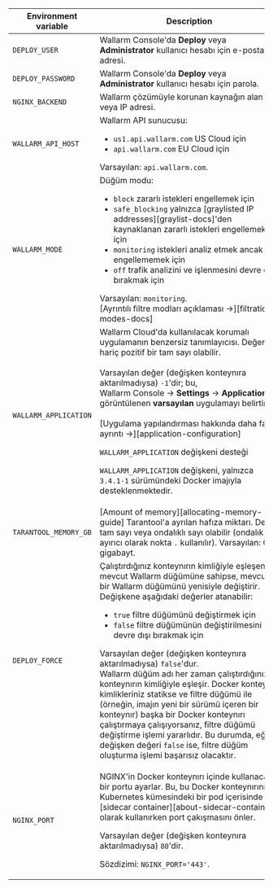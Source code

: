 Environment variable | Description| Required
--- | ---- | ----
`DEPLOY_USER` | Wallarm Console'da **Deploy** veya **Administrator** kullanıcı hesabı için e-posta adresi. | Evet
`DEPLOY_PASSWORD` | Wallarm Console'da **Deploy** veya **Administrator** kullanıcı hesabı için parola. | Evet
`NGINX_BACKEND` | Wallarm çözümüyle korunan kaynağın alan adı veya IP adresi. | Evet
`WALLARM_API_HOST` | Wallarm API sunucusu:<ul><li>`us1.api.wallarm.com` US Cloud için</li><li>`api.wallarm.com` EU Cloud için</li></ul>Varsayılan: `api.wallarm.com`. | Hayır
`WALLARM_MODE` | Düğüm modu:<ul><li>`block` zararlı istekleri engellemek için</li><li>`safe_blocking` yalnızca [graylisted IP addresses][graylist-docs]'den kaynaklanan zararlı istekleri engellemek için</li><li>`monitoring` istekleri analiz etmek ancak engellememek için</li><li>`off` trafik analizini ve işlenmesini devre dışı bırakmak için</li></ul>Varsayılan: `monitoring`.<br>[Ayrıntılı filtre modları açıklaması →][filtration-modes-docs] | Hayır
`WALLARM_APPLICATION` | Wallarm Cloud'da kullanılacak korumalı uygulamanın benzersiz tanımlayıcısı. Değer, `0` hariç pozitif bir tam sayı olabilir.<br><br>Varsayılan değer (değişken konteynıra aktarılmadıysa) `-1`'dir; bu, Wallarm Console → **Settings** → **Application**'da görüntülenen **varsayılan** uygulamayı belirtir.<br><br>[Uygulama yapılandırması hakkında daha fazla ayrıntı →][application-configuration]<div class="admonition info"> <p class="admonition-title">`WALLARM_APPLICATION` değişkeni desteği</p> <p>`WALLARM_APPLICATION` değişkeni, yalnızca `3.4.1-1` sürümündeki Docker imajıyla desteklenmektedir.</p></div> | Hayır
`TARANTOOL_MEMORY_GB` | [Amount of memory][allocating-memory-guide] Tarantool'a ayrılan hafıza miktarı. Değer tam sayı veya ondalıklı sayı olabilir (ondalık ayırıcı olarak nokta <code>.</code> kullanılır). Varsayılan: 0.2 gigabayt. | Hayır
`DEPLOY_FORCE` | Çalıştırdığınız konteynırın kimliğiyle eşleşen bir mevcut Wallarm düğümüne sahipse, mevcut bir Wallarm düğümünü yenisiyle değiştirir. Değişkene aşağıdaki değerler atanabilir:<ul><li>`true` filtre düğümünü değiştirmek için</li><li>`false` filtre düğümünün değiştirilmesini devre dışı bırakmak için</li></ul>Varsayılan değer (değişken konteynıra aktarılmadıysa) `false`'dur.<br>Wallarm düğüm adı her zaman çalıştırdığınız konteynırın kimliğiyle eşleşir. Docker konteynır kimlikleriniz statikse ve filtre düğümü ile (örneğin, imajın yeni bir sürümü içeren bir konteynır) başka bir Docker konteynırı çalıştırmaya çalışıyorsanız, filtre düğümü değiştirme işlemi yararlıdır. Bu durumda, eğer değişken değeri `false` ise, filtre düğüm oluşturma işlemi başarısız olacaktır. | Hayır
`NGINX_PORT` | <p>NGINX'in Docker konteynırı içinde kullanacağı bir portu ayarlar. Bu, bu Docker konteynırını Kubernetes kümesindeki bir pod içerisinde [sidecar container][about-sidecar-container] olarak kullanırken port çakışmasını önler.</p><p>Varsayılan değer (değişken konteynıra aktarılmadıysa) `80`'dir.</p><p>Sözdizimi: `NGINX_PORT='443'`.</p> | Hayır